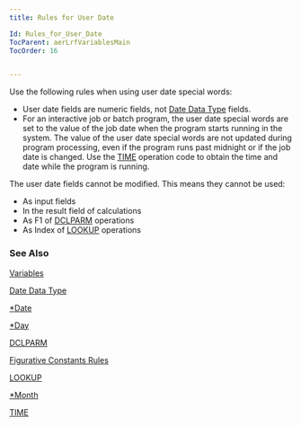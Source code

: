 ```yaml
---
title: Rules for User Date

Id: Rules_for_User_Date
TocParent: aerLrfVariablesMain
TocOrder: 16


---
```


Use the following rules when using user date special words: 

- User date fields are numeric fields, not [Date Data Type](Date_Data_Type.html) fields.
- For an interactive job or batch program, the user date special words are set to the value of the job date when the program starts running in the system. The value of the user date special words are not updated during program processing, even if the program runs past midnight or if the job date is changed. Use the [TIME](TIME.html) operation code to obtain the time and date while the program is running.

The user date fields cannot be modified. This means they cannot be used:

- As input fields
- In the result field of calculations
- As F1 of [DCLPARM](DCLPARM.html) operations
- As Index of [LOOKUP](LOOKUP.html) operations

### See Also
[Variables](ecrLrfVariablesMain.html)

[Date Data Type](Date_Data_Type.html)

[*Date](StarDate.html)

[*Day](StarDay.html)

[DCLPARM](DCLPARM.html)

[Figurative Constants Rules](Fig_Constants_Rules.html)

[LOOKUP](LOOKUP.html)

[*Month](StarMonth.html)

[TIME](TIME.html) 
